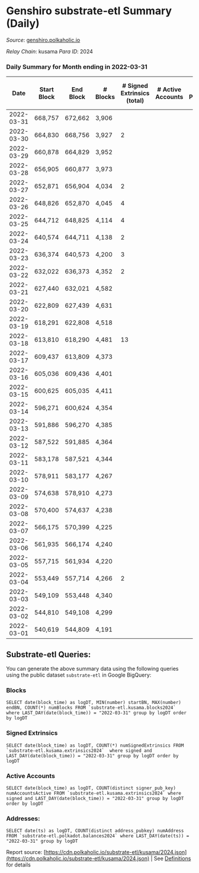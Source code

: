 # Genshiro substrate-etl Summary (Daily)

_Source_: [genshiro.polkaholic.io](https://genshiro.polkaholic.io)

*Relay Chain*: kusama
*Para ID*: 2024



### Daily Summary for Month ending in 2022-03-31


| Date | Start Block | End Block | # Blocks | # Signed Extrinsics (total) | # Active Accounts | # Passive | # New | # Addresses with Balances | # Events | # Transfers | # XCM Transfers In | # XCM Transfers Out |
| ---- | ----------- | --------- | -------- | --------------------------- | ----------------- | --------- | ----- | ------------------------- | -------- | ----------- | ------------------ | ------------------- |
| 2022-03-31 | 668,757 | 672,662 | 3,906  |  |  |  |  | 23 | 7,834 |   | 3  |   |
| 2022-03-30 | 664,830 | 668,756 | 3,927  | 2 |  |  |  | 23 | 7,903 |   | 7  |   |
| 2022-03-29 | 660,878 | 664,829 | 3,952  |  |  |  |  | 23 | 7,916 |   | 1  |   |
| 2022-03-28 | 656,905 | 660,877 | 3,973  |  |  |  |  | 23 | 7,963 |   | 2  |   |
| 2022-03-27 | 652,871 | 656,904 | 4,034  | 2 |  |  |  | 23 | 8,097 |   | 3  |   |
| 2022-03-26 | 648,826 | 652,870 | 4,045  | 4 |  |  |  | 23 | 8,128 |   | 3  |   |
| 2022-03-25 | 644,712 | 648,825 | 4,114  | 4 |  |  |  | 23 | 8,279 |   | 6  |   |
| 2022-03-24 | 640,574 | 644,711 | 4,138  | 2 |  |  |  | 23 | 8,296 |   | 1  |   |
| 2022-03-23 | 636,374 | 640,573 | 4,200  | 3 |  |  |  | 23 | 8,438 |   | 4  |   |
| 2022-03-22 | 632,022 | 636,373 | 4,352  | 2 |  |  |  | 23 | 8,744 |   | 6  |   |
| 2022-03-21 | 627,440 | 632,021 | 4,582  |  |  |  |  | 23 | 9,172 |   |   |   |
| 2022-03-20 | 622,809 | 627,439 | 4,631  |  |  |  |  | 23 | 9,269 |   |   |   |
| 2022-03-19 | 618,291 | 622,808 | 4,518  |  |  |  |  | 23 | 9,044 |   |   |   |
| 2022-03-18 | 613,810 | 618,290 | 4,481  | 13 |  |  |  | 23 | 9,005 |   |   |   |
| 2022-03-17 | 609,437 | 613,809 | 4,373  |  |  |  |  | 20 | 8,754 |   |   |   |
| 2022-03-16 | 605,036 | 609,436 | 4,401  |  |  |  |  | 20 | 8,809 |   |   |   |
| 2022-03-15 | 600,625 | 605,035 | 4,411  |  |  |  |  | 20 | 8,829 |   |   |   |
| 2022-03-14 | 596,271 | 600,624 | 4,354  |  |  |  |  | 20 | 8,716 |   |   |   |
| 2022-03-13 | 591,886 | 596,270 | 4,385  |  |  |  |  | 20 | 8,777 |   |   |   |
| 2022-03-12 | 587,522 | 591,885 | 4,364  |  |  |  |  | 20 | 8,735 |   |   |   |
| 2022-03-11 | 583,178 | 587,521 | 4,344  |  |  |  |  | 20 | 8,696 |   |   |   |
| 2022-03-10 | 578,911 | 583,177 | 4,267  |  |  |  |  | 20 | 8,541 |   |   |   |
| 2022-03-09 | 574,638 | 578,910 | 4,273  |  |  |  |  | 20 | 8,553 |   |   |   |
| 2022-03-08 | 570,400 | 574,637 | 4,238  |  |  |  |  | 20 | 8,483 |   |   |   |
| 2022-03-07 | 566,175 | 570,399 | 4,225  |  |  |  |  | 20 | 8,457 |   |   |   |
| 2022-03-06 | 561,935 | 566,174 | 4,240  |  |  |  |  | 20 | 8,487 |   |   |   |
| 2022-03-05 | 557,715 | 561,934 | 4,220  |  |  |  |  | 20 | 8,447 |   |   |   |
| 2022-03-04 | 553,449 | 557,714 | 4,266  | 2 |  |  |  | 20 | 8,546 |   |   |   |
| 2022-03-03 | 549,109 | 553,448 | 4,340  |  |  |  |  | 20 | 8,687 |   |   |   |
| 2022-03-02 | 544,810 | 549,108 | 4,299  |  |  |  |  | 20 | 8,605 |   |   |   |
| 2022-03-01 | 540,619 | 544,809 | 4,191  |  |  |  |  | 20 | 8,389 |   |   |   |

## Substrate-etl Queries:
You can generate the above summary data using the following queries using the public dataset `substrate-etl` in Google BigQuery:


### Blocks
```
SELECT date(block_time) as logDT, MIN(number) startBN, MAX(number) endBN, COUNT(*) numBlocks FROM `substrate-etl.kusama.blocks2024`  where LAST_DAY(date(block_time)) = "2022-03-31" group by logDT order by logDT
```


### Signed Extrinsics
```
SELECT date(block_time) as logDT, COUNT(*) numSignedExtrinsics FROM `substrate-etl.kusama.extrinsics2024`  where signed and LAST_DAY(date(block_time)) = "2022-03-31" group by logDT order by logDT
```


### Active Accounts
```
SELECT date(block_time) as logDT, COUNT(distinct signer_pub_key) numAccountsActive FROM `substrate-etl.kusama.extrinsics2024` where signed and LAST_DAY(date(block_time)) = "2022-03-31" group by logDT order by logDT
```


### Addresses:
```
SELECT date(ts) as logDT, COUNT(distinct address_pubkey) numAddress FROM `substrate-etl.polkadot.balances2024` where LAST_DAY(date(ts)) = "2022-03-31" group by logDT
```



Report source: [https://cdn.polkaholic.io/substrate-etl/kusama/2024.json](https://cdn.polkaholic.io/substrate-etl/kusama/2024.json) | See [Definitions](/DEFINITIONS.md) for details
